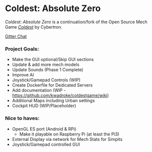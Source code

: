 # Coldest: Absolute Zero

_Coldest: Absolute Zero_ is a continuation/fork of the Open Source Mech Game [_Coldest_](http://coldestgame.com) by Cybertron.

[Gitter Chat](https://gitter.im/Coldest-Absolute-Zero/Lobby)

### Project Goals:
* Make the GUI optional/Skip GUI sections  
* Update & add more mech models  
* Update Sounds (Phase 1 Complete)    
* Improve AI  
* Joystick/Gamepad Controls (WIP)  
* Create Dockerfile for Dedicated Servers  
* Add documentation (WIP - https://github.com/kwadroke/coldestgame/wiki)  
* Additional Maps including Urban settings  
* Cockpit HUD (WIP/Placeholder)  

### Nice to haves:
* OpenGL ES port (Android & RPi)  
  * Make it playable on Raspberry Pi (at least the Pi3)
* External Display via network for Mech Stats for Simpits
* Joystick/Gamepad controlled GUI
